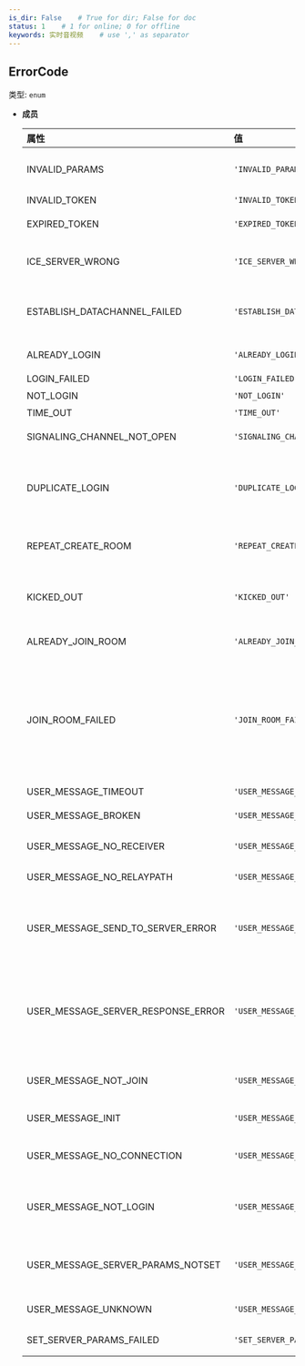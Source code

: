 ```yaml
---
is_dir: False    # True for dir; False for doc
status: 1    # 1 for online; 0 for offline
keywords: 实时音视频    # use ',' as separator
---
```


## ErrorCode <span id="errorcode"></span>

类型: `enum`

- **成员**

  | 属性 | 值 | 描述 |
  | :-- | :-- | :-- |
  | INVALID_PARAMS | `'INVALID_PARAMS'` | 调用方法时，传入的参数不合法 |
  | INVALID_TOKEN | `'INVALID_TOKEN'` | Token 无效 |
  | EXPIRED_TOKEN | `'EXPIRED_TOKEN'` | Token 过期失效 |
  | ICE_SERVER_WRONG | `'ICE_SERVER_WRONG'` | 请求分配 ICE 节点时失败 |
  | ESTABLISH_DATACHANNEL_FAILED | `'ESTABLISH_DATACHANNEL_FAILED'` | 跟服务器建立 datachannel 连接失败 |
  | ALREADY_LOGIN | `'ALREADY_LOGIN'` | 同名用户已经登录 |
  | LOGIN_FAILED | `'LOGIN_FAILED'` | 登录失败 |
  | NOT_LOGIN | `'NOT_LOGIN'` | 未登录 |
  | TIME_OUT | `'TIME_OUT'` | 请求超时 |
  | SIGNALING_CHANNEL_NOT_OPEN | `'SIGNALING_CHANNEL_NOT_OPEN'` | 信令通道没有建立 |
  | DUPLICATE_LOGIN | `'DUPLICATE_LOGIN'` | 相同用户 ID 的用户加入本房间，当前用户被踢出房间 |
  | REPEAT_CREATE_ROOM | `'REPEAT_CREATE_ROOM'` | 相同 roomId 的房间已存在 |
  | KICKED_OUT | `'KICKED_OUT'` | 服务端调用 OpenAPI 将当前用户踢出房间 |
  | ALREADY_JOIN_ROOM | `'ALREADY_JOIN_ROOM'` | 用户已经在房间中 |
  | JOIN_ROOM_FAILED | `'JOIN_ROOM_FAILED'` | 初次进房或者由于网络状况不佳断网重连时，由于服务器错误导致进房失败。SDK 会自动重试进房。 |
  | USER_MESSAGE_TIMEOUT | `'USER_MESSAGE_TIMEOUT'` | 发送超时 |
  | USER_MESSAGE_BROKEN | `'USER_MESSAGE_BROKEN'` | 通道断开，发送失败 |
  | USER_MESSAGE_NO_RECEIVER | `'USER_MESSAGE_NO_RECEIVER'` | 找不到接收者 |
  | USER_MESSAGE_NO_RELAYPATH | `'USER_MESSAGE_NO_RELAYPATH'` | 获取级联路径失败 |
  | USER_MESSAGE_SEND_TO_SERVER_ERROR | `'USER_MESSAGE_SEND_TO_SERVER_ERROR'` | 发送到信息到业务服务器无应答，可能是 Http 不通 |
  | USER_MESSAGE_SERVER_RESPONSE_ERROR | `'USER_MESSAGE_SERVER_RESPONSE_ERROR'` | 发送到信息到业务服务器失败，业务服务器 Http 响应状态码不是 `200` |
  | USER_MESSAGE_NOT_JOIN | `'USER_MESSAGE_NOT_JOIN'` | 消息发送方没有加入房间 |
  | USER_MESSAGE_INIT | `'USER_MESSAGE_INIT'` | 连接未完成初始化 |
  | USER_MESSAGE_NO_CONNECTION | `'USER_MESSAGE_NO_CONNECTION'` | 没有可用的数据传输通道连接 |
  | USER_MESSAGE_NOT_LOGIN | `'USER_MESSAGE_NOT_LOGIN'` | 房间外或业务服务器消息发送方没有登录 |
  | USER_MESSAGE_SERVER_PARAMS_NOTSET | `'USER_MESSAGE_SERVER_PARAMS_NOTSET'` | 发送消息给业务方服务器之前没有设置参数 |
  | USER_MESSAGE_UNKNOWN | `'USER_MESSAGE_UNKNOWN'` | 即时未知消息错误 |
  | SET_SERVER_PARAMS_FAILED | `'SET_SERVER_PARAMS_FAILED'` | 设置服务器参数失败 |
